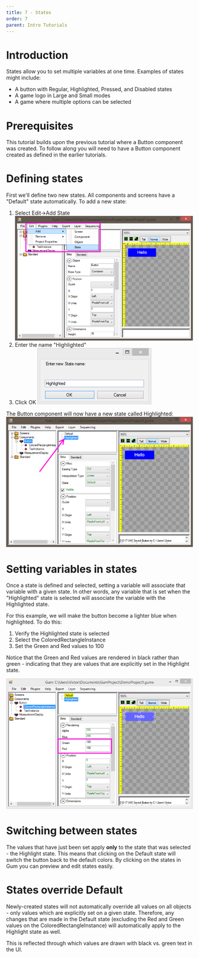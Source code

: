 ```yaml
---
title: 7 - States
order: 7
parent: Intro Tutorials
---
```



# Introduction
States allow you to set multiple variables at one time.  Examples of states might include:

* A button with Regular, Highlighted, Pressed, and Disabled states
* A game logo in Large and Small modes
* A game where multiple options can be selected

# Prerequisites
This tutorial builds upon the previous tutorial where a Button component was created.  To follow along you will need to have a Button component created as defined in the earlier tutorials.

# Defining states
First we'll define two new states.  All components and screens have a "Default" state automatically.  To add a new state:

1. Select Edit->Add State ![](GumEditAddState.png)
1. Enter the name "Highlighted"
1. Click OK ![](GumEnterStateName.PNG)

The Button component will now have a new state called Highlighted:
![](GumState.png)

# Setting variables in states
Once a state is defined and selected, setting a variable will associate that variable with a given state.  In other words, any variable that is set when the "Highlighted" state is selected will associate the variable with the Highlighted state.

For this example, we will make the button become a lighter blue when highlighted.  To do this:

1. Verify the Highlighted state is selected
1. Select the ColoredRectangleInstance
1. Set the Green and Red values to 100

Notice that the Green and Red values are rendered in black rather than green - indicating that they are values that are explicitly set in the Highlight state.  

![](GumStateValuesSet.png)

# Switching between states
The values that have just been set apply **only** to the state that was selected - the Highlight state.  This means that clicking on the Default state will switch the button back to the default colors.  By clicking on the states in Gum you can preview and edit states easily.

# States override Default
Newly-created states will not automatically override all values on all objects - only values which are explicitly set on a given state.  Therefore, any changes that are made in the Default state (excluding the Red and Green values on the ColoredRectangleInstance) will automatically apply to the Highlight state as well.  

This is reflected through which values are drawn with black vs. green text in the UI.